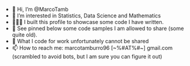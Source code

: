 - 👋 Hi, I’m @MarcoTamb
- 👀 I’m interested in Statistics, Data Science and Mathematics
- 👨🏻‍💻 I built this profile to showcase some code I have written.
- 📌 See pinned below some code samples I am allowed to share (some quite old). 
- 🤫 What I code for work unfortunately cannot be shared
- 📫 How to reach me: marcotamburro96 [~%#AT%#~] gmail.com (scrambled to avoid bots, but I am sure you can figure it out)
